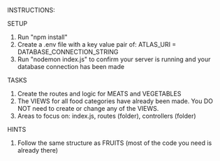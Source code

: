INSTRUCTIONS:

SETUP

1. Run "npm install" 
2. Create a .env file with a key value pair of: ATLAS_URI = DATABASE_CONNECTION_STRING
3. Run "nodemon index.js" to confirm your server is running and your database connection has been made

TASKS

1. Create the routes and logic for MEATS and VEGETABLES
2. The VIEWS for all food categories have already been made. You DO NOT need to create or change any of the VIEWS.  
3. Areas to focus on: index.js, routes (folder), controllers (folder)

HINTS

1. Follow the same structure as FRUITS (most of the code you need is already there)